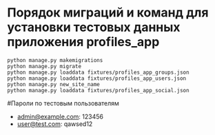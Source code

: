 # Порядок миграций и команд для установки тестовых данных приложения profiles_app

```
python manage.py makemigrations
python manage.py migrate
python manage.py loaddata fixtures/profiles_app_groups.json
python manage.py loaddata fixtures/profiles_app_users.json
python manage.py new_site_name
python manage.py loaddata fixtures/profiles_app_social.json
```

#Пароли по тестовым пользователям
 - admin@example.com: 123456
 - user@test.com: qawsed12